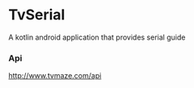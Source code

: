# TvSerial
A kotlin android application that provides serial guide
### Api
http://www.tvmaze.com/api
